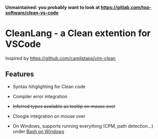 **Unmaintained: you probably want to look at https://gitlab.com/top-software/clean-vs-code**

# CleanLang - a Clean extention for VSCode
Inspired by https://github.com/camilstaps/vim-clean

## Features
 - Syntax hihglighting for Clean code
 - Compiler error integration
 - ~~Inferred types available as tooltip on mouse over~~
 - Cloogle integration on mouse over

 - On Windows, supports running everything (CPM, path detection...) under [Bash on Windows](https://en.wikipedia.org/wiki/Windows_Subsystem_for_Linux)
